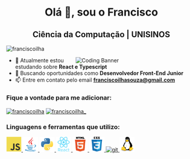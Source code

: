 <h1 align="center">Olá 👋,  sou o Francisco</h1>
<h2 align="center">Ciência da Computação | UNISINOS</h2>

<p align="left"> <img src="https://komarev.com/ghpvc/?username=franciscoilha&label=Profile%20views&color=0e75b6&style=flat" alt="franciscoilha" /> </p>

<img align="right" width="320" heigth="320" src="https://i.pinimg.com/originals/8d/62/1f/8d621f66f551b6a39072473d52280ff0.gif" alt="Coding Banner"/>

- 🌱 Atualmente estou estudando sobre **React e Typescript**
- 💼 Buscando oportunidades como **Desenvolvedor Front-End Junior**
- 📫 Entre em contato pelo email **franciscoilhasouza@gmail.com**

<h3 align="left">Fique a vontade para me adicionar:</h3>
<p align="left">
<a href="https://linkedin.com/in/franciscoilha" target="blank"><img align="center" src="https://raw.githubusercontent.com/rahuldkjain/github-profile-readme-generator/master/src/images/icons/Social/linked-in-alt.svg" alt="franciscoilha" height="30" width="40" /></a>
<a href="https://instagram.com/franciscoilha_" target="blank"><img align="center" src="https://raw.githubusercontent.com/rahuldkjain/github-profile-readme-generator/master/src/images/icons/Social/instagram.svg" alt="franciscoilha_" height="30" width="40" /></a>
</p>

<h3 align="left">Linguagens e ferramentas que utilizo:</h3>
<p align="left"> 
  <a href="https://developer.mozilla.org/en-US/docs/Web/JavaScript" target="_blank" rel="noreferrer"> 
    <img src="https://raw.githubusercontent.com/devicons/devicon/master/icons/javascript/javascript-original.svg" alt="javascript" width="40" height="40"/> 
  </a> 
  <a href="https://www.java.com" target="_blank" rel="noreferrer"> 
    <img src="https://raw.githubusercontent.com/devicons/devicon/master/icons/java/java-original.svg" alt="java" width="40" height="40"/> 
  </a> 
  <a href="https://www.python.org" target="_blank" rel="noreferrer"> 
    <img src="https://raw.githubusercontent.com/devicons/devicon/master/icons/python/python-original.svg" alt="python" width="40" height="40"/> 
  </a> 
  <a href="https://reactjs.org/" target="_blank" rel="noreferrer"> 
    <img src="https://raw.githubusercontent.com/devicons/devicon/master/icons/react/react-original-wordmark.svg" alt="react" width="40" height="40"/> 
  </a> 
  <a href="https://www.w3.org/html/" target="_blank" rel="noreferrer"> 
    <img src="https://raw.githubusercontent.com/devicons/devicon/master/icons/html5/html5-original-wordmark.svg" alt="html5" width="40" height="40"/> 
  </a> 
  <a href="https://www.w3schools.com/css/" target="_blank" rel="noreferrer"> 
    <img src="https://raw.githubusercontent.com/devicons/devicon/master/icons/css3/css3-original-wordmark.svg" alt="css3" width="40" height="40"/> 
  </a> 
  <a href="https://git-scm.com/" target="_blank" rel="noreferrer"> 
    <img src="https://www.vectorlogo.zone/logos/git-scm/git-scm-icon.svg" alt="git" width="40" height="40"/> 
  </a> 
  <a href="https://www.linux.org/" target="_blank" rel="noreferrer"> 
    <img src="https://raw.githubusercontent.com/devicons/devicon/master/icons/linux/linux-original.svg" alt="linux" width="40" height="40"/> 
  </a> 
</p>
